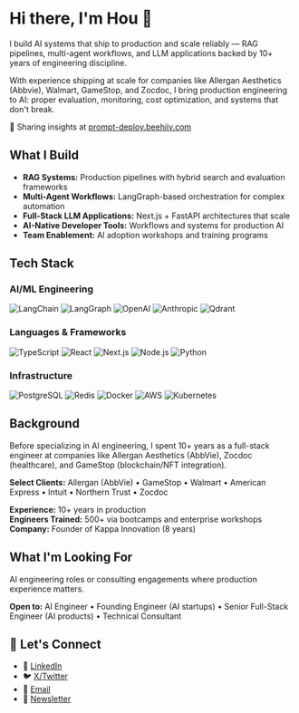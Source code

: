 # Hi there, I'm Hou 👋

I build AI systems that ship to production and scale reliably — RAG pipelines, multi-agent workflows, and LLM applications backed by 10+ years of engineering discipline.

With experience shipping at scale for companies like Allergan Aesthetics (Abbvie), Walmart, GameStop, and Zocdoc, I bring production engineering to AI: proper evaluation, monitoring, cost optimization, and systems that don't break.

📝 Sharing insights at [prompt-deploy.beehiiv.com](https://prompt-deploy.beehiiv.com)

## What I Build

- **RAG Systems:** Production pipelines with hybrid search and evaluation frameworks
- **Multi-Agent Workflows:** LangGraph-based orchestration for complex automation
- **Full-Stack LLM Applications:** Next.js + FastAPI architectures that scale
- **AI-Native Developer Tools:** Workflows and systems for production AI
- **Team Enablement:** AI adoption workshops and training programs

## Tech Stack

### AI/ML Engineering
![LangChain](https://img.shields.io/badge/LangChain-121212?style=for-the-badge)
![LangGraph](https://img.shields.io/badge/LangGraph-FF4B4B?style=for-the-badge)
![OpenAI](https://img.shields.io/badge/OpenAI-412991?style=for-the-badge&logo=openai&logoColor=white)
![Anthropic](https://img.shields.io/badge/Anthropic-6B46C1?style=for-the-badge)
![Qdrant](https://img.shields.io/badge/Qdrant-24386C?style=for-the-badge)

### Languages & Frameworks
![TypeScript](https://img.shields.io/badge/TypeScript-007ACC?style=for-the-badge&logo=typescript&logoColor=white)
![React](https://img.shields.io/badge/React-20232A?style=for-the-badge&logo=react&logoColor=61DAFB)
![Next.js](https://img.shields.io/badge/Next.js-000000?style=for-the-badge&logo=nextdotjs&logoColor=white)
![Node.js](https://img.shields.io/badge/Node.js-339933?style=for-the-badge&logo=nodedotjs&logoColor=white)
![Python](https://img.shields.io/badge/Python-3776AB?style=for-the-badge&logo=python&logoColor=white)

### Infrastructure
![PostgreSQL](https://img.shields.io/badge/PostgreSQL-316192?style=for-the-badge&logo=postgresql&logoColor=white)
![Redis](https://img.shields.io/badge/Redis-DC382D?style=for-the-badge&logo=redis&logoColor=white)
![Docker](https://img.shields.io/badge/Docker-2496ED?style=for-the-badge&logo=docker&logoColor=white)
![AWS](https://img.shields.io/badge/AWS-232F3E?style=for-the-badge&logo=amazonaws&logoColor=white)
![Kubernetes](https://img.shields.io/badge/Kubernetes-326CE5?style=for-the-badge&logo=kubernetes&logoColor=white)

## Background

Before specializing in AI engineering, I spent 10+ years as a full-stack engineer at companies like Allergan Aesthetics (AbbVie), Zocdoc (healthcare), and GameStop (blockchain/NFT integration).

**Select Clients:** Allergan (AbbVie) • GameStop • Walmart • American Express • Intuit • Northern Trust • Zocdoc

**Experience:** 10+ years in production  
**Engineers Trained:** 500+ via bootcamps and enterprise workshops  
**Company:** Founder of Kappa Innovation (8 years)

## What I'm Looking For

AI engineering roles or consulting engagements where production experience matters.

**Open to:** AI Engineer • Founding Engineer (AI startups) • Senior Full-Stack Engineer (AI products) • Technical Consultant

## 🤝 Let's Connect

- 💼 [LinkedIn](https://linkedin.com/in/houchia)
- 🐦 [X/Twitter](https://x.com/promptdeploy)
- 📧 [Email](mailto:kchia87@gmail.com)
- 📰 [Newsletter](https://prompt-deploy.beehiiv.com)
